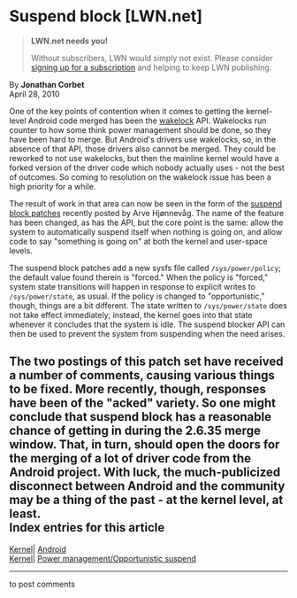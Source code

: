 # Suspend block [LWN.net]

> **LWN.net needs you!**
> 
> Without subscribers, LWN would simply not exist. Please consider [signing up for a subscription](/Promo/nst-nag2/subscribe) and helping to keep LWN publishing. 

By **Jonathan Corbet**  
April 28, 2010 

One of the key points of contention when it comes to getting the kernel-level Android code merged has been the [wakelock](http://lwn.net/Articles/319860/) API. Wakelocks run counter to how some think power management should be done, so they have been hard to merge. But Android's drivers use wakelocks, so, in the absence of that API, those drivers also cannot be merged. They could be reworked to not use wakelocks, but then the mainline kernel would have a forked version of the driver code which nobody actually uses - not the best of outcomes. So coming to resolution on the wakelock issue has been a high priority for a while. 

The result of work in that area can now be seen in the form of the [suspend block patches](http://lwn.net/Articles/385051/) recently posted by Arve Hjønnevåg. The name of the feature has been changed, as has the API, but the core point is the same: allow the system to automatically suspend itself when nothing is going on, and allow code to say "something is going on" at both the kernel and user-space levels. 

The suspend block patches add a new sysfs file called `/sys/power/policy`; the default value found therein is "forced." When the policy is "forced," system state transitions will happen in response to explicit writes to `/sys/power/state`, as usual. If the policy is changed to "opportunistic," though, things are a bit different. The state written to `/sys/power/state` does not take effect immediately; instead, the kernel goes into that state whenever it concludes that the system is idle. The suspend blocker API can then be used to prevent the system from suspending when the need arises. 

The two postings of this patch set have received a number of comments, causing various things to be fixed. More recently, though, responses have been of the "acked" variety. So one might conclude that suspend block has a reasonable chance of getting in during the 2.6.35 merge window. That, in turn, should open the doors for the merging of a lot of driver code from the Android project. With luck, the much-publicized disconnect between Android and the community may be a thing of the past - at the kernel level, at least.  
Index entries for this article  
---  
[Kernel](/Kernel/Index)| [Android](/Kernel/Index#Android)  
[Kernel](/Kernel/Index)| [Power management/Opportunistic suspend](/Kernel/Index#Power_management-Opportunistic_suspend)  
  


* * *

to post comments 
